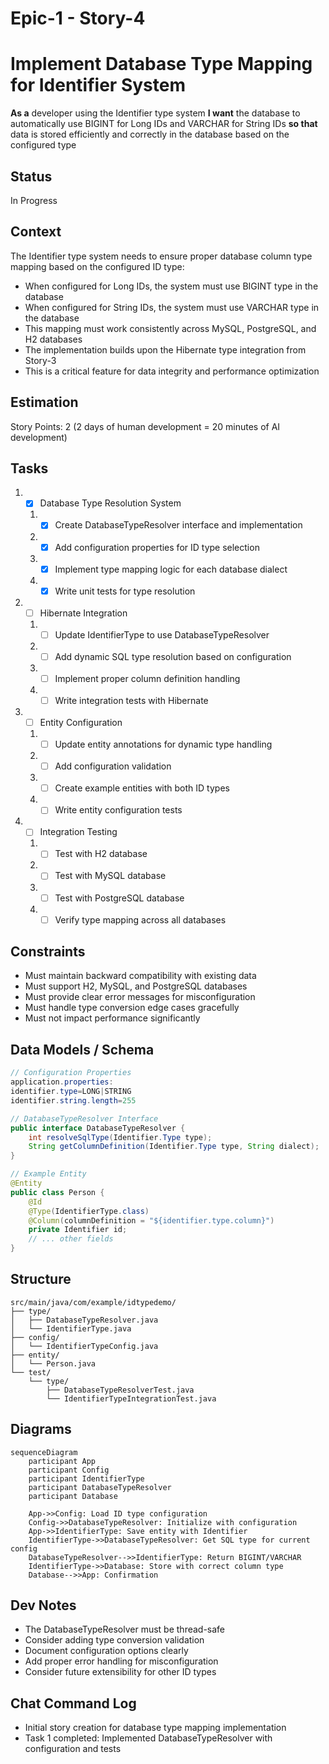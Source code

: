 # Epic-1 - Story-4
# Implement Database Type Mapping for Identifier System

**As a** developer using the Identifier type system
**I want** the database to automatically use BIGINT for Long IDs and VARCHAR for String IDs
**so that** data is stored efficiently and correctly in the database based on the configured type

## Status

In Progress

## Context

The Identifier type system needs to ensure proper database column type mapping based on the configured ID type:
- When configured for Long IDs, the system must use BIGINT type in the database
- When configured for String IDs, the system must use VARCHAR type in the database
- This mapping must work consistently across MySQL, PostgreSQL, and H2 databases
- The implementation builds upon the Hibernate type integration from Story-3
- This is a critical feature for data integrity and performance optimization

## Estimation

Story Points: 2 (2 days of human development = 20 minutes of AI development)

## Tasks

1. - [x] Database Type Resolution System
   1. - [x] Create DatabaseTypeResolver interface and implementation
   2. - [x] Add configuration properties for ID type selection
   3. - [x] Implement type mapping logic for each database dialect
   4. - [x] Write unit tests for type resolution

2. - [ ] Hibernate Integration
   1. - [ ] Update IdentifierType to use DatabaseTypeResolver
   2. - [ ] Add dynamic SQL type resolution based on configuration
   3. - [ ] Implement proper column definition handling
   4. - [ ] Write integration tests with Hibernate

3. - [ ] Entity Configuration
   1. - [ ] Update entity annotations for dynamic type handling
   2. - [ ] Add configuration validation
   3. - [ ] Create example entities with both ID types
   4. - [ ] Write entity configuration tests

4. - [ ] Integration Testing
   1. - [ ] Test with H2 database
   2. - [ ] Test with MySQL database
   3. - [ ] Test with PostgreSQL database
   4. - [ ] Verify type mapping across all databases

## Constraints

- Must maintain backward compatibility with existing data
- Must support H2, MySQL, and PostgreSQL databases
- Must provide clear error messages for misconfiguration
- Must handle type conversion edge cases gracefully
- Must not impact performance significantly

## Data Models / Schema

```java
// Configuration Properties
application.properties:
identifier.type=LONG|STRING
identifier.string.length=255

// DatabaseTypeResolver Interface
public interface DatabaseTypeResolver {
    int resolveSqlType(Identifier.Type type);
    String getColumnDefinition(Identifier.Type type, String dialect);
}

// Example Entity
@Entity
public class Person {
    @Id
    @Type(IdentifierType.class)
    @Column(columnDefinition = "${identifier.type.column}")
    private Identifier id;
    // ... other fields
}
```

## Structure

```text
src/main/java/com/example/idtypedemo/
├── type/
│   ├── DatabaseTypeResolver.java
│   └── IdentifierType.java
├── config/
│   └── IdentifierTypeConfig.java
├── entity/
│   └── Person.java
└── test/
    └── type/
        ├── DatabaseTypeResolverTest.java
        └── IdentifierTypeIntegrationTest.java
```

## Diagrams

```mermaid
sequenceDiagram
    participant App
    participant Config
    participant IdentifierType
    participant DatabaseTypeResolver
    participant Database
    
    App->>Config: Load ID type configuration
    Config->>DatabaseTypeResolver: Initialize with configuration
    App->>IdentifierType: Save entity with Identifier
    IdentifierType->>DatabaseTypeResolver: Get SQL type for current config
    DatabaseTypeResolver-->>IdentifierType: Return BIGINT/VARCHAR
    IdentifierType->>Database: Store with correct column type
    Database-->>App: Confirmation
```

## Dev Notes

- The DatabaseTypeResolver must be thread-safe
- Consider adding type conversion validation
- Document configuration options clearly
- Add proper error handling for misconfiguration
- Consider future extensibility for other ID types

## Chat Command Log

- Initial story creation for database type mapping implementation
- Task 1 completed: Implemented DatabaseTypeResolver with configuration and tests 